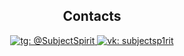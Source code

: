 <div align="center"><h2>Contacts</h2></div>
<div id="badges" align="center">
  <a href="https://t.me/SubjectSpirit">
    <img src="https://img.shields.io/badge/telegram-blue?style=for-the-badge&logo=telegram&logoColor=white" alt="tg: @SubjectSpirit"/>
  </a>
  <a href="https://vk.com/subjectsp1rit">
    <img src="https://img.shields.io/badge/vk-blue?style=for-the-badge&logo=vk&logoColor=white" alt="vk: subjectsp1rit"/>
  </a>
</div>

<img src="https://komarev.com/ghpvc/?username=SubjectSp1rit&style=flat-square&color=blue" alt=""/>
<!--
**SubjectSp1rit/SubjectSp1rit** is a ✨ _special_ ✨ repository because its `README.md` (this file) appears on your GitHub profile.

Here are some ideas to get you started:

- 🔭 I’m currently working on ...
- 🌱 I’m currently learning ...
- 👯 I’m looking to collaborate on ...
- 🤔 I’m looking for help with ...
- 💬 Ask me about ...
- 📫 How to reach me: ...
- 😄 Pronouns: ...
- ⚡ Fun fact: ...
-->
